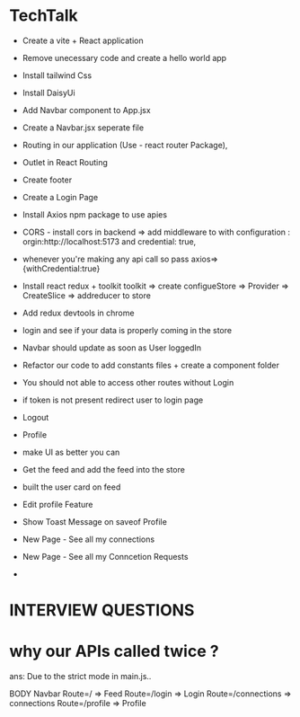 # TechTalk

- Create a vite + React application
- Remove unecessary code and create a hello world app
- Install tailwind Css
- Install DaisyUi
- Add Navbar component to App.jsx
- Create a Navbar.jsx seperate file 
- Routing in our application (Use - react router Package),
- Outlet in React Routing
- Create footer
- Create a Login Page
- Install Axios npm package to use apies
- CORS - install cors in backend => add middleware to with configuration : orgin:http://localhost:5173 and credential: true,
- whenever you're making any api call so pass axios=> {withCredential:true}
- Install react redux + toolkit toolkit => create configueStore => Provider => CreateSlice => addreducer to store

- Add redux devtools in chrome
- login and see if your data is properly coming in the store
- Navbar should update as soon as User loggedIn
- Refactor our code to add constants files + create a component folder
- You should not able to access other routes without Login
- if token is not present redirect user to login page
- Logout
- Profile
- make UI as better you can
- Get the feed and add the feed into the store
- built the user card on feed
- Edit profile Feature
- Show Toast Message on saveof Profile
- New Page - See all my connections
- New Page - See all my Conncetion Requests
- 



# INTERVIEW QUESTIONS
 
# why our APIs called twice ?
ans: Due to the strict mode in main.js..





BODY
    Navbar
    Route=/  => Feed
    Route=/login  => Login
    Route=/connections  => connections
    Route=/profile  => Profile
    